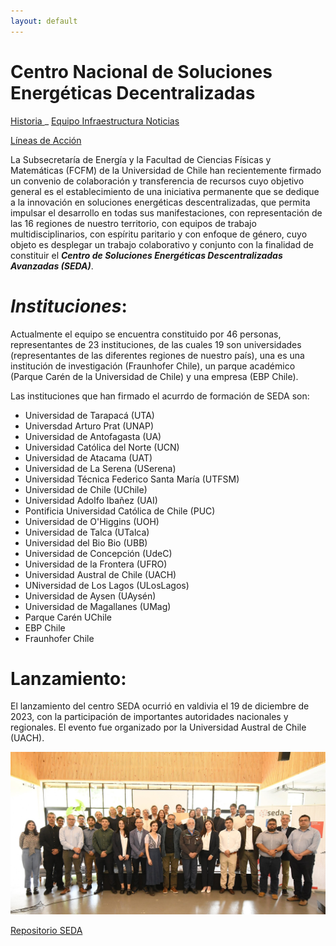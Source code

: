 ```yaml
---
layout: default
---
```


# **Centro Nacional de Soluciones Energéticas Decentralizadas**

[Historia    ](./Historia.html) _  [Equipo    ](./Personal.html)    [Infraestructura    ](./Infraestructura.html)    [Noticias    ](./Noticias.html)

[Líneas de Acción](./Lineas.html)

La Subsecretaría de Energía y la Facultad de Ciencias Físicas y Matemáticas (FCFM) de la Universidad de Chile han recientemente firmado un convenio de colaboración y transferencia de recursos cuyo objetivo general es el establecimiento de una iniciativa permanente que se dedique a la innovación en soluciones energéticas descentralizadas, que permita impulsar el desarrollo en todas sus manifestaciones, con representación de las 16 regiones de nuestro territorio, con equipos de trabajo multidisciplinarios, con espíritu paritario y con enfoque de género, cuyo objeto es desplegar un trabajo colaborativo y conjunto con la finalidad de constituir el **_Centro de Soluciones Energéticas Descentralizadas Avanzadas (SEDA)_**.

# _Instituciones_:

Actualmente el equipo se encuentra constituido por 46 personas, representantes de 23 instituciones, de las cuales 19 son universidades (representantes de las diferentes regiones de nuestro país), una
es una institución de investigación (Fraunhofer Chile), un parque académico (Parque Carén de la Universidad de Chile) y una empresa (EBP Chile).

Las instituciones que han firmado el acurrdo de formación de SEDA son:

*   Universidad de Tarapacá (UTA)
*   Universdad Arturo Prat (UNAP)
*   Universidad de Antofagasta (UA)
*   Universidad Católica del Norte (UCN)
*   Universidad de Atacama (UAT)
*   Universidad de La Serena (USerena)
*   Universidad Técnica Federico Santa María (UTFSM)
*   Universidad de Chile (UChile)
*   Universidad Adolfo Ibañez (UAI)
*   Pontificia Universidad Católica de Chile (PUC)
*   Universidad de O'Higgins (UOH)
*   Universidad de Talca (UTalca)
*   Universidad del Bio Bio (UBB)
*   Universidad de Concepción (UdeC)
*   Universidad de la Frontera (UFRO)
*   Universidad Austral de Chile (UACH)
*   UNiversidad de Los Lagos (ULosLagos)
*   Universidad de Aysen (UAysén)
*   Universidad de Magallanes (UMag)
*   Parque Carén UChile
*   EBP Chile
*   Fraunhofer Chile

# Lanzamiento:

El lanzamiento del centro SEDA ocurrió en valdivia el 19 de diciembre de 2023, con la participación de importantes autoridades nacionales y regionales.
El evento fue organizado por la Universidad Austral de Chile (UACH).

![Lanzamiento](/assets/img/Lanzamiento_team.jpg)

[Repositorio SEDA](./Repositorio.html)
